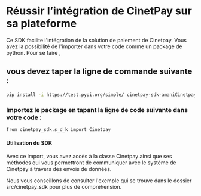# Réussir l’intégration de CinetPay sur sa plateforme

Ce SDK facilite l'intégration de la solution de paiement de Cinetpay.
Vous avez la possibilité de l'importer dans votre code comme un package de python.
Pour se faire , 

## vous devez taper la ligne de commande suivante :

```sh
pip install -i https://test.pypi.org/simple/ cinetpay-sdk-amaniCinetpay==0.0.1
```

### Importez le package en tapant la ligne de code suivante dans votre code :

```sh
from cinetpay_sdk.s_d_k import Cinetpay
```
#### Utilisation du SDK

Avec ce import, vous avez accès à la classe Cinetpay ainsi que ses méthodes qui vous permettront de communiquer avec le système de Cinetpay à travers des envois de données.

Nous vous conseillons de consulter l'exemple qui se trouve dans le dossier src/cinetpay_sdk pour plus de compréhension.


